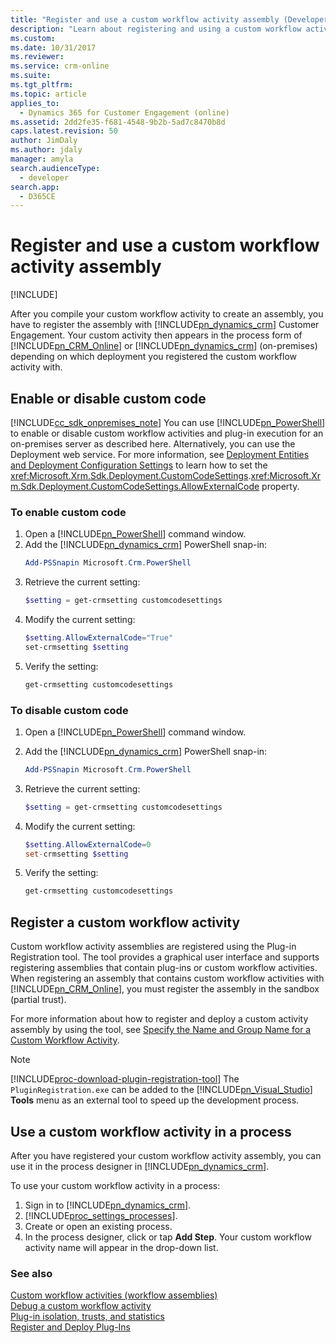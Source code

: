 ```yaml
---
title: "Register and use a custom workflow activity assembly (Developer Guide for Dynamics 365 for Customer Engagement) | MicrosoftDocs"
description: "Learn about registering and using a custom workflow activity assembly"
ms.custom: 
ms.date: 10/31/2017
ms.reviewer: 
ms.service: crm-online
ms.suite: 
ms.tgt_pltfrm: 
ms.topic: article
applies_to: 
  - Dynamics 365 for Customer Engagement (online)
ms.assetid: 2dd2fe35-f681-4548-9b2b-5ad7c8470b8d
caps.latest.revision: 50
author: JimDaly
ms.author: jdaly
manager: amyla
search.audienceType: 
  - developer
search.app: 
  - D365CE
---
```

# Register and use a custom workflow activity assembly

[!INCLUDE[](../../includes/cc_applies_to_update_9_0_0.md)]

After you compile your custom workflow activity to create an assembly, you have to register the assembly with [!INCLUDE[pn_dynamics_crm](../../includes/pn-dynamics-crm.md)] Customer Engagement. Your custom activity then appears in the process form of [!INCLUDE[pn_CRM_Online](../../includes/pn-crm-online.md)] or [!INCLUDE[pn_dynamics_crm](../../includes/pn-dynamics-crm.md)] (on-premises) depending on which deployment you registered the custom workflow activity with.

<a name="enable_disable"></a>

## Enable or disable custom code

[!INCLUDE[cc_sdk_onpremises_note](../../includes/cc-sdk-onpremises-note.md)]
 You can use [!INCLUDE[pn_PowerShell](../../includes/pn-powershell.md)] to enable or disable custom workflow activities and plug-in execution for an on-premises server as described here. Alternatively, you can use the Deployment web service. For more information, see [Deployment Entities and Deployment Configuration Settings](https://msdn.microsoft.com/library/gg328063.aspx) to learn how to set the <xref:Microsoft.Xrm.Sdk.Deployment.CustomCodeSettings>.<xref:Microsoft.Xrm.Sdk.Deployment.CustomCodeSettings.AllowExternalCode> property.  

### To enable custom code

1. Open a [!INCLUDE[pn_PowerShell](../../includes/pn-powershell.md)] command window.
2. Add the [!INCLUDE[pn_dynamics_crm](../../includes/pn-dynamics-crm.md)] PowerShell snap-in:
    ```powershell
    Add-PSSnapin Microsoft.Crm.PowerShell
    ```
3. Retrieve the current setting:
    ```powershell
    $setting = get-crmsetting customcodesettings
    ```
4. Modify the current setting:
    ```powershell
    $setting.AllowExternalCode="True"
    set-crmsetting $setting
    ```
5. Verify the setting:
    ```powershell
    get-crmsetting customcodesettings
    ```

### To disable custom code

1. Open a [!INCLUDE[pn_PowerShell](../../includes/pn-powershell.md)] command window.
2. Add the [!INCLUDE[pn_dynamics_crm](../../includes/pn-dynamics-crm.md)] PowerShell snap-in:

    ```powershell
    Add-PSSnapin Microsoft.Crm.PowerShell
    ```

3. Retrieve the current setting:

    ```powershell
    $setting = get-crmsetting customcodesettings
    ```

4. Modify the current setting:

    ```powershell
    $setting.AllowExternalCode=0
    set-crmsetting $setting
    ```
5. Verify the setting:
    ```powershell
    get-crmsetting customcodesettings
    ```

<a name="register"></a>

## Register a custom workflow activity

 Custom workflow activity assemblies are registered using the Plug-in Registration tool. The tool provides a graphical user interface and supports registering assemblies that contain plug-ins or custom workflow activities. When registering an assembly that contains custom workflow activities with [!INCLUDE[pn_CRM_Online](../../includes/pn-crm-online.md)], you must register the assembly in the sandbox (partial trust).

 For more information about how to register and deploy a custom activity assembly by using the tool, see [Specify the Name and Group Name for a Custom Workflow Activity](create-custom-workflow-activity.md#NameandGroupName).

> [!NOTE]
> [!INCLUDE[proc-download-plugin-registration-tool](../../includes/proc-download-plugin-registration-tool.md)] The `PluginRegistration.exe` can be added to the [!INCLUDE[pn_Visual_Studio](../../includes/pn-visual-studio.md)] **Tools** menu as an external tool to speed up the development process.

<a name="use"></a>

## Use a custom workflow activity in a process

After you have registered your custom workflow activity assembly, you can use it in the process designer in [!INCLUDE[pn_dynamics_crm](../../includes/pn-dynamics-crm.md)].

To use your custom workflow activity in a process:

1. Sign in to [!INCLUDE[pn_dynamics_crm](../../includes/pn-dynamics-crm.md)].
2. [!INCLUDE[proc_settings_processes](../../includes/proc-settings-processes.md)].
3. Create or open an existing process.
4. In the process designer, click or tap **Add Step**. Your custom workflow activity name will appear in the drop-down list.

### See also

 [Custom workflow activities (workflow assemblies)](../custom-workflow-activities-workflow-assemblies.md)<br />
 [Debug a custom workflow activity](debug-custom-workflow-activity.md)<br />
 [Plug-in isolation, trusts, and statistics](../plugin-isolation-trusts-statistics.md)<br />
 [Register and Deploy Plug-Ins](../register-deploy-plugins.md)
